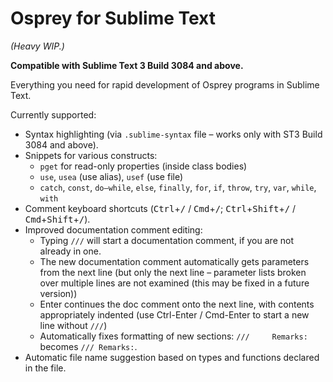 # Osprey for Sublime Text

*(Heavy WIP.)*

**Compatible with Sublime Text 3 Build 3084 and above.**

Everything you need for rapid development of Osprey programs in Sublime Text.

Currently supported:

* Syntax highlighting (via `.sublime-syntax` file – works only with ST3 Build 3084 and above).
* Snippets for various constructs:
  - `pget` for read-only properties (inside class bodies)
  - `use`, `usea` (use alias), `usef` (use file)
  - `catch`, `const`, `do–while`, `else`, `finally`, `for`, `if`, `throw`, `try`, `var`, `while`, `with`
* Comment keyboard shortcuts (<kbd>Ctrl</kbd>+<kbd>/</kbd> / <kbd>Cmd</kbd>+<kbd>/</kbd>; <kbd>Ctrl</kbd>+<kbd>Shift</kbd>+<kbd>/</kbd> / <kbd>Cmd</kbd>+<kbd>Shift</kbd>+<kbd>/</kbd>).
* Improved documentation comment editing:
  - Typing `///` will start a documentation comment, if you are not already in one.
  - The new documentation comment automatically gets parameters from the next line (but only the next line – parameter lists broken over multiple lines are not examined (this may be fixed in a future version))
  - Enter continues the doc comment onto the next line, with contents appropriately indented (use Ctrl-Enter / Cmd-Enter to start a new line without `///`)
  - Automatically fixes formatting of new sections: <code>///&nbsp;&nbsp;&nbsp;&nbsp;&nbsp;Remarks:</code> becomes `/// Remarks:`.
* Automatic file name suggestion based on types and functions declared in the file.
